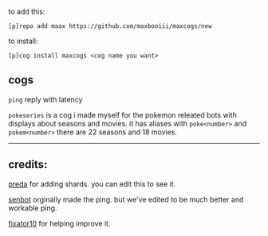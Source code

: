 
to add this: 

`[p]repo add maax https://github.com/maxbooiii/maxcogs/new`

to install:

`[p]cog install maxcogs <cog name you want>`

## cogs
`ping` reply with latency

`pokeseries` is a cog i made myself for the pokemon releated bots with displays about seasons and movies. it has aliases with `poke<number>` and `pokem<number>` there are 22 seasons and 18 movies.

----------------------------------------------------------------
## credits:
[preda](https://github.com/PredaaA/predacogs) for adding shards. you can edit this to see it.

[senbot](https://github.com/Nesroht/Senbot-Cogs) orginally made the ping. but we've edited to be much better and workable ping.

[fixator10](https://github.com/fixator10/Fixator10-Cogs) for helping improve it.
